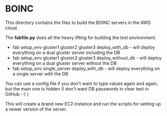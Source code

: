 # BOINC

This directory contains the files to build the BOINC servers in the AWS cloud.

The **fabfile.py** does all the heavy lifting for building the test environment.

* fab setup_env gluster1 gluster2 gluster3 deploy_with_db - will deploy everything on a dual gluster server including the DB
* fab setup_env gluster1 gluster2 gluster3 deploy_without_db - will deploy everything on a dual gluster server without the DB
* fab setup_env single_server deploy_with_db - will deploy everything on a single server with the DB

You can use a config file if you don't want to type values again and again, but the main one is hidden (I don't want DB passwords in clear text in GitHub :-) )

This will create a brand new EC2 instance and run the scripts for setting up a newer version of the server.

